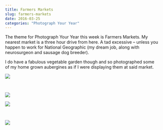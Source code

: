 ```yaml
---
title: Farmers Markets
slug: farmers-markets
date: 2016-03-25
categories: "Photograph Your Year"
---
```


<p>The theme for Photograph Your Year this week is Farmers Markets. My nearest market is a three hour drive from here. A tad excessive – unless you happen to work for National Geographic (my dream job, along with neurosurgeon and sausage dog breeder).</p>
<p>I do have a fabulous vegetable garden though and so photographed some of my home grown aubergines as if I were displaying them at said market.</p>
<p><img src="http://res.cloudinary.com/dy6grlu8z/image/upload/v1558841936/igtynokv4rylclnbew0g.jpg"/></p>
<p> </p>
<p><img src="http://res.cloudinary.com/dy6grlu8z/image/upload/v1558841937/vcblbbcewg5nrtthpsfm.jpg"/></p>
<p><img src="http://res.cloudinary.com/dy6grlu8z/image/upload/v1558841938/u3nivfatpkguat9lnwqo.jpg"/></p>
<p> </p>
<p><img src="http://res.cloudinary.com/dy6grlu8z/image/upload/v1558841939/txjmn2ckyhlma5mmpaos.jpg"/></p>







